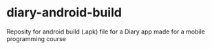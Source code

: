 # diary-android-build
Reposity for android build (.apk) file for a Diary app made for a mobile programming course
